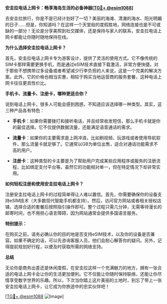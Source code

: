 **安圭拉电话上网卡：畅享海岛生活的必备神器[[TG💪+ @esim1088](https://t.me/s/esim1088)]**

去安圭拉旅行，你是不是已经计划好了一切？美丽的海滩、清澈的海水、阳光明媚的日子……但是，你知道吗？在这样一个天堂般的度假胜地，网络连接也是不可或缺的一部分！无论是分享美照到社交媒体，还是保持与家人的联系，安圭拉电话上网卡都能让你随时随地保持在线。

**为什么选择安圭拉电话上网卡？**

首先，安圭拉电话上网卡专为游客设计，提供了灵活的使用方式。它不像传统的SIM卡那样需要更换手机，而是通过eSIM技术直接下载激活，非常方便快捷。对于那些不想携带过多设备或者希望减少行李负担的人来说，这是一个完美的解决方案。此外，它的价格也相当实惠，相较于购买当地运营商的服务套餐，这种电话上网卡往往更具性价比。

**手机卡、流量卡、注册卡，哪种更适合你？**

说到电话上网卡，很多人可能会感到困惑，不知道应该选择哪一种类型。其实，这三种产品各有特色：

- **手机卡**：如果你需要拨打和接听电话，并且经常收发短信，那么手机卡就是你的最佳选择。它不仅提供数据流量，还能满足语音通话的需求。
  
- **流量卡**：如果你的主要需求是上网冲浪，比如刷视频、玩游戏或者使用导航软件，那么流量卡就足够了。它通常以GB为单位出售，适合对通话功能需求不高的用户。

- **注册卡**：这种类型的卡主要是为了帮助用户完成某些应用程序或服务的注册流程，比如绑定支付平台等。虽然它的功能相对单一，但在特定情况下却非常实用。

**如何轻松注册和使用安圭拉电话上网卡？**

注册安圭拉电话上网卡的过程简单得让人难以置信。首先，你需要确保你的设备支持eSIM技术（大多数现代智能手机都支持）。然后，访问官方网站或者相关授权店铺，选择合适的套餐后按照指引操作即可。整个过程只需几分钟，无需等待漫长的邮寄时间，也不用担心语言障碍，因为网站通常会提供多国语言服务。

**特别提示：**

在购买之前，请务必确认你的目的地是否支持eSIM技术，以及你的设备是否兼容。如果不确定的话，可以先咨询客服人员，他们会耐心解答你的疑问。另外，记得提前规划好行程，以便及时获取所需的网络支持。

**总结**

无论你是商务出差还是休闲度假，在安圭拉这样一个充满魅力的地方，拥有一张合适的电话上网卡会让你的生活更加便利。它不仅能让你随时保持联络，还能让你尽情享受数字世界的乐趣。所以，下次当你踏上这片美丽的土地时，别忘了带上一张安圭拉电话上网卡，让它成为你旅途中的忠实伙伴吧！

[[TG💪+ @esim1088](https://t.me/s/esim1088) ![Image](https://i.postimg.cc/4NQfJmqS/Snipaste-2025-05-13-00-14-12.png)]